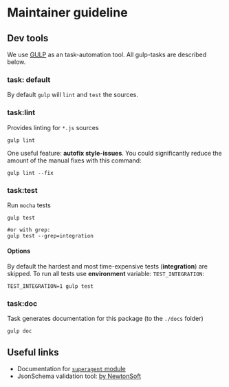 # Maintainer guideline

## Dev tools

We use [GULP](http://gulpjs.com/) as an task-automation tool. All gulp-tasks are described below.

### task: default

By default `gulp` will `lint` and `test` the sources.

### task:lint

Provides linting for `*.js` sources

```shell
gulp lint
```

One useful feature: **autofix style-issues**. You could significantly reduce the amount
of the manual fixes with this command:

```shell
gulp lint --fix
```

### task:test

Run `mocha` tests

```shell
gulp test

#or with grep:
gulp test --grep=integration
```

#### Options

By default the hardest and most time-expensive tests (**integration**) are skipped. To run all tests use **environment** variable: `TEST_INTEGRATION`:

```shell
TEST_INTEGRATION=1 gulp test
```

### task:doc

Task generates documentation for this package (to the `./docs` folder)

```shell
gulp doc
```

## Useful links

* Documentation for [`superagent` module](http://visionmedia.github.io/superagent)
* JsonSchema validation tool: [by NewtonSoft](http://www.jsonschemavalidator.net/)
